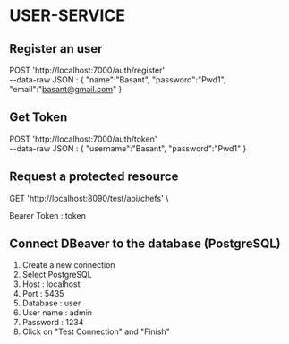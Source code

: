 # USER-SERVICE

## Register an user

POST 'http://localhost:7000/auth/register' \
--data-raw JSON :
{
    "name":"Basant",
    "password":"Pwd1",
    "email":"basant@gmail.com"
}

## Get Token

POST 'http://localhost:7000/auth/token' \
--data-raw JSON :
{
    "username":"Basant",
    "password":"Pwd1"
}

## Request a protected resource

GET 'http://localhost:8090/test/api/chefs' \

Bearer Token : token

## Connect DBeaver to the database (PostgreSQL)

1. Create a new connection
2. Select PostgreSQL
3. Host : localhost
4. Port : 5435
5. Database : user
6. User name : admin
7. Password : 1234
8. Click on "Test Connection" and "Finish"